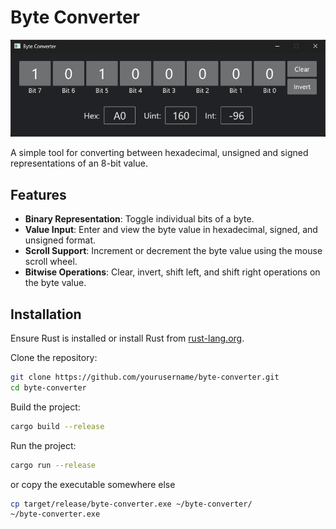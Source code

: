 # Byte Converter

![](./window.png)

A simple tool for converting between hexadecimal, unsigned and signed representations of an 8-bit value.

## Features

- **Binary Representation**: Toggle individual bits of a byte.
- **Value Input**: Enter and view the byte value in hexadecimal, signed, and unsigned format.
- **Scroll Support**: Increment or decrement the byte value using the mouse scroll wheel.
- **Bitwise Operations**: Clear, invert, shift left, and shift right operations on the byte value.

## Installation

Ensure Rust is installed or install Rust from [rust-lang.org](https://www.rust-lang.org/).

Clone the repository:

```sh
git clone https://github.com/yourusername/byte-converter.git
cd byte-converter
```

Build the project:

```sh
cargo build --release
```

Run the project:

```sh
cargo run --release
```

or copy the executable somewhere else
```sh
cp target/release/byte-converter.exe ~/byte-converter/
~/byte-converter.exe
```